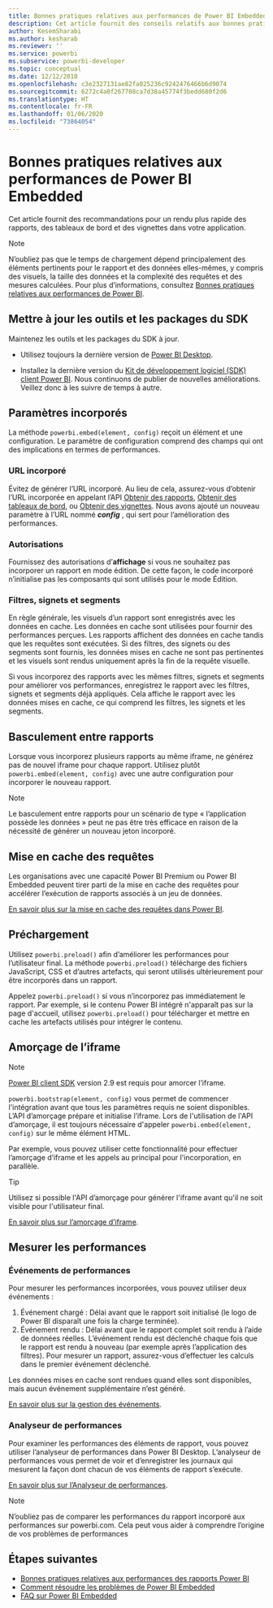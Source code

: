 ```yaml
---
title: Bonnes pratiques relatives aux performances de Power BI Embedded
description: Cet article fournit des conseils relatifs aux bonnes pratiques de l’analytique incorporée
author: KesemSharabi
ms.author: kesharab
ms.reviewer: ''
ms.service: powerbi
ms.subservice: powerbi-developer
ms.topic: conceptual
ms.date: 12/12/2018
ms.openlocfilehash: c3e2327131ae82fa025236c9242476466b6d9074
ms.sourcegitcommit: 6272c4a0f267708ca7d38a45774f3bedd680f2d6
ms.translationtype: HT
ms.contentlocale: fr-FR
ms.lasthandoff: 01/06/2020
ms.locfileid: "73864054"
---
```

# <a name="power-bi-embedded-performance-best-practices"></a>Bonnes pratiques relatives aux performances de Power BI Embedded

Cet article fournit des recommandations pour un rendu plus rapide des rapports, des tableaux de bord et des vignettes dans votre application.

> [!Note]
> N’oubliez pas que le temps de chargement dépend principalement des éléments pertinents pour le rapport et des données elles-mêmes, y compris des visuels, la taille des données et la complexité des requêtes et des mesures calculées. Pour plus d’informations, consultez [Bonnes pratiques relatives aux performances de Power BI](../power-bi-reports-performance.md).

## <a name="update-tools-and-sdk-packages"></a>Mettre à jour les outils et les packages du SDK

Maintenez les outils et les packages du SDK à jour.

* Utilisez toujours la dernière version de [Power BI Desktop](https://powerbi.microsoft.com/desktop/).

* Installez la dernière version du [Kit de développement logiciel (SDK) client Power BI](https://github.com/Microsoft/PowerBI-JavaScript). Nous continuons de publier de nouvelles améliorations. Veillez donc à les suivre de temps à autre.

## <a name="embed-parameters"></a>Paramètres incorporés

La méthode `powerbi.embed(element, config)` reçoit un élément et une configuration. Le paramètre de configuration comprend des champs qui ont des implications en termes de performances.

### <a name="embed-url"></a>URL incorporé

Évitez de générer l’URL incorporé. Au lieu de cela, assurez-vous d’obtenir l’URL incorporée en appelant l’API [Obtenir des rapports](/rest/api/power-bi/reports/getreportsingroup), [Obtenir des tableaux de bord](/rest/api/power-bi/dashboards/getdashboardsingroup), ou [Obtenir des vignettes](/rest/api/power-bi/dashboards/gettilesingroup). Nous avons ajouté un nouveau paramètre à l’URL nommé **_config_** , qui sert pour l’amélioration des performances.

### <a name="permissions"></a>Autorisations

Fournissez des autorisations d’**affichage** si vous ne souhaitez pas incorporer un rapport en mode édition. De cette façon, le code incorporé n’initialise pas les composants qui sont utilisés pour le mode Édition.

### <a name="filters-bookmarks-and-slicers"></a>Filtres, signets et segments

En règle générale, les visuels d’un rapport sont enregistrés avec les données en cache. Les données en cache sont utilisées pour fournir des performances perçues. Les rapports affichent des données en cache tandis que les requêtes sont exécutées. Si des filtres, des signets ou des segments sont fournis, les données mises en cache ne sont pas pertinentes et les visuels sont rendus uniquement après la fin de la requête visuelle.

Si vous incorporez des rapports avec les mêmes filtres, signets et segments pour améliorer vos performances, enregistrez le rapport avec les filtres, signets et segments déjà appliqués. Cela affiche le rapport avec les données mises en cache, ce qui comprend les filtres, les signets et les segments.

## <a name="switching-between-reports"></a>Basculement entre rapports

Lorsque vous incorporez plusieurs rapports au même iframe, ne générez pas de nouvel iframe pour chaque rapport. Utilisez plutôt `powerbi.embed(element, config)` avec une autre configuration pour incorporer le nouveau rapport.

> [!NOTE]
> Le basculement entre rapports pour un scénario de type « l’application possède les données » peut ne pas être très efficace en raison de la nécessité de générer un nouveau jeton incorporé.

## <a name="query-caching"></a>Mise en cache des requêtes

Les organisations avec une capacité Power BI Premium ou Power BI Embedded peuvent tirer parti de la mise en cache des requêtes pour accélérer l’exécution de rapports associés à un jeu de données.

[En savoir plus sur la mise en cache des requêtes dans Power BI](../power-bi-query-caching.md).

## <a name="preload"></a>Préchargement

Utilisez `powerbi.preload()` afin d’améliorer les performances pour l’utilisateur final. La méthode `powerbi.preload()` télécharge des fichiers JavaScript, CSS et d’autres artefacts, qui seront utilisés ultérieurement pour être incorporés dans un rapport.

Appelez `powerbi.preload()` si vous n’incorporez pas immédiatement le rapport. Par exemple, si le contenu Power BI intégré n'apparaît pas sur la page d'accueil, utilisez `powerbi.preload()` pour télécharger et mettre en cache les artefacts utilisés pour intégrer le contenu.

## <a name="bootstrapping-the-iframe"></a>Amorçage de l’iframe

> [!NOTE]
> [Power BI client SDK](https://github.com/Microsoft/PowerBI-JavaScript) version 2.9 est requis pour amorcer l’iframe.

`powerbi.bootstrap(element, config)` vous permet de commencer l'intégration avant que tous les paramètres requis ne soient disponibles. L’API d’amorçage prépare et initialise l’iframe.
Lors de l'utilisation de l'API d’amorçage, il est toujours nécessaire d'appeler `powerbi.embed(element, config)` sur le même élément HTML.

Par exemple, vous pouvez utiliser cette fonctionnalité pour effectuer l’amorçage d’iframe et les appels au principal pour l'incorporation, en parallèle.
> [!TIP]
> Utilisez si possible l'API d’amorçage pour générer l'iframe avant qu'il ne soit visible pour l'utilisateur final.

[En savoir plus sur l’amorçage d’iframe](https://github.com/Microsoft/PowerBI-JavaScript/wiki/Bootstrap-For-Better-Performance).

## <a name="measure-performance"></a>Mesurer les performances

### <a name="performance-events"></a>Événements de performances

Pour mesurer les performances incorporées, vous pouvez utiliser deux événements :

1. Événement chargé : Délai avant que le rapport soit initialisé (le logo de Power BI disparaît une fois la charge terminée).
2. Événement rendu : Délai avant que le rapport complet soit rendu à l’aide de données réelles. L’événement rendu est déclenché chaque fois que le rapport est rendu à nouveau (par exemple après l’application des filtres). Pour mesurer un rapport, assurez-vous d’effectuer les calculs dans le premier événement déclenché.

Les données mises en cache sont rendues quand elles sont disponibles, mais aucun événement supplémentaire n’est généré.

[En savoir plus sur la gestion des événements](https://github.com/Microsoft/PowerBI-JavaScript/wiki/Handling-Events).

### <a name="performance-analyzer"></a>Analyseur de performances

Pour examiner les performances des éléments de rapport, vous pouvez utiliser l’analyseur de performances dans Power BI Desktop.
L’analyseur de performances vous permet de voir et d’enregistrer les journaux qui mesurent la façon dont chacun de vos éléments de rapport s’exécute.

[En savoir plus sur l’Analyseur de performances](../desktop-performance-analyzer.md).

> [!NOTE]
> N’oubliez pas de comparer les performances du rapport incorporé aux performances sur powerbi.com. Cela peut vous aider à comprendre l’origine de vos problèmes de performances

## <a name="next-steps"></a>Étapes suivantes

* [Bonnes pratiques relatives aux performances des rapports Power BI](../power-bi-reports-performance.md)
* [Comment résoudre les problèmes de Power BI Embedded](embedded-troubleshoot.md)
* [FAQ sur Power BI Embedded](embedded-faq.md)
